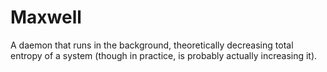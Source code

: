 # Maxwell

A daemon that runs in the background, theoretically decreasing total entropy of
a system (though in practice, is probably actually increasing it).
